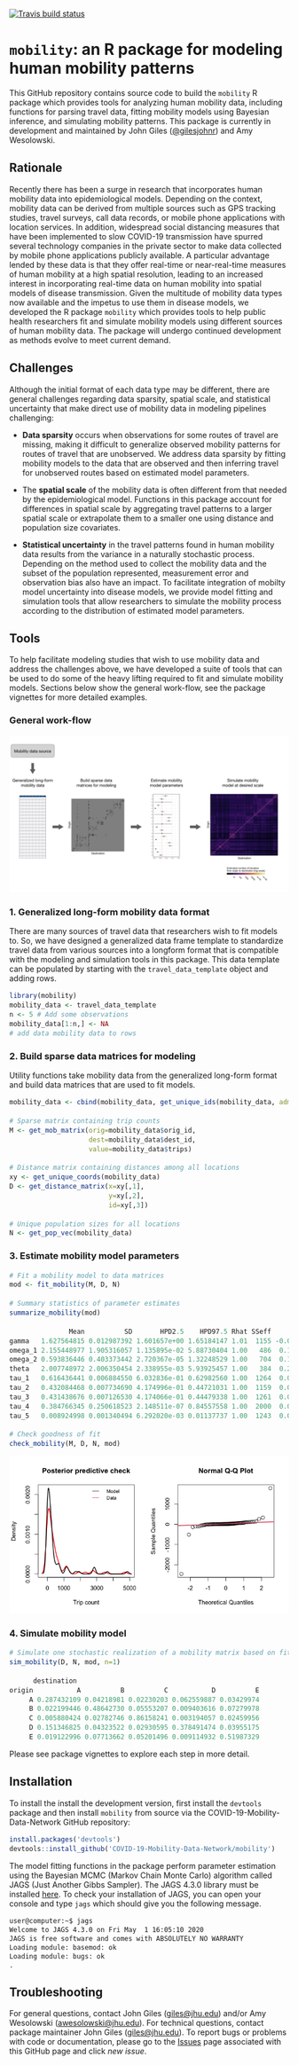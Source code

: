 <!-- badges: start -->
[![Travis build status](https://travis-ci.com/COVID-19-Mobility-Data-Network/mobility.svg?branch=master)](https://travis-ci.com/COVID-19-Mobility-Data-Network/mobility)
<!-- badges: end -->

# `mobility`: an R package for modeling human mobility patterns

This GitHub repository contains source code to build the `mobility` R package which provides tools for analyzing human mobility data, including functions for parsing travel data, fitting mobility models using Bayesian inference, and simulating mobility patterns. This package is currently in development and maintained by John Giles ([@gilesjohnr](https://github.com/gilesjohnr)) and Amy Wesolowski.

## Rationale
Recently there has been a surge in research that incorporates human mobility data into epidemiological models. Depending on the context, mobility data can be derived from multiple sources such as GPS tracking studies, travel surveys, call data records, or mobile phone applications with location services. In addition, widespread social distancing measures that have been implemented to slow COVID-19 transmission have spurred several technology companies in the private sector to make data collected by mobile phone applications publicly available. A particular advantage lended by these data is that they offer real-time or near-real-time measures of human mobility at a high spatial resolution, leading to an increased interest in incorporating real-time data on human mobility into spatial models of disease transmission. Given the multitude of mobility data types now available and the impetus to use them in disease models, we developed the R package `mobility` which provides tools to help public health researchers fit and simulate mobility models using different sources of human mobility data. The package will undergo continued development as methods evolve to meet current demand.

## Challenges
Although the initial format of each data type may be different, there are general challenges regarding data sparsity, spatial scale, and statistical uncertainty that make direct use of mobility data in modeling pipelines challenging:

  * **Data sparsity** occurs when observations for some routes of travel are missing, making it difficult to generalize observed mobility patterns for routes of travel that are unobserved. We address data sparsity by fitting mobility models to the data that are observed and then inferring travel for unobserved routes based on estimated model parameters. 

  * The **spatial scale** of the mobility data is often different from that needed by the epidemiological model. Functions in this package account for differences in spatial scale by aggregating travel patterns to a larger spatial scale or extrapolate them to a smaller one using distance and population size covariates.
  
  * **Statistical uncertainty** in the travel patterns found in human mobility data results from the variance in a naturally stochastic process. Depending on the method used to collect the mobility data and the subset of the population represented, measurement error and observation bias also have an impact. To facilitate integration of mobilty model uncertainty into disease models, we provide model fitting and simulation tools that allow researchers to simulate the mobility process according to the distribution of estimated model parameters.
  
## Tools
To help facilitate modeling studies that wish to use mobility data and address the challenges above, we have developed a suite of tools that can be used to do some of the heavy lifting required to fit and simulate mobility models. Sections below show the general work-flow, see the package vignettes for more detailed examples.

### General work-flow
<img src='images/workflow/workflow.001.png'>

### 1. Generalized long-form mobility data format
There are many sources of travel data that researchers wish to fit models to. So, we have designed a generalized data frame template to standardize travel data from various sources into a longform format that is compatible with the modeling and simulation tools in this package. This data template can be populated by starting with the `travel_data_template` object and adding rows.
```r
library(mobility)
mobility_data <- travel_data_template
n <- 5 # Add some observations
mobility_data[1:n,] <- NA
# add data mobility data to rows
```

### 2. Build sparse data matrices for modeling
Utility functions take mobility data from the generalized long-form format and build data matrices that are used to fit models.
```r
mobility_data <- cbind(mobility_data, get_unique_ids(mobility_data, adm_start=2))

# Sparse matrix containing trip counts
M <- get_mob_matrix(orig=mobility_data$orig_id,
                    dest=mobility_data$dest_id,
                    value=mobility_data$trips)

# Distance matrix containing distances among all locations
xy <- get_unique_coords(mobility_data)
D <- get_distance_matrix(x=xy[,1],
                         y=xy[,2],
                         id=xy[,3])
                         
# Unique population sizes for all locations
N <- get_pop_vec(mobility_data)
```

### 3. Estimate mobility model parameters
```r
# Fit a mobility model to data matrices
mod <- fit_mobility(M, D, N)

# Summary statistics of parameter estimates
summarize_mobility(mod)

               Mean          SD       HPD2.5    HPD97.5 Rhat SSeff          AC5
gamma   1.627564815 0.012987392 1.601657e+00 1.65184147 1.01  1155 -0.007112479
omega_1 2.155448977 1.905316057 1.135895e-02 5.88730404 1.00   486  0.154469676
omega_2 0.593836446 0.403373442 2.720367e-05 1.32248529 1.00   704  0.104623413
theta   2.007748972 2.006350454 2.338955e-03 5.93925457 1.00   384  0.207985294
tau_1   0.616436441 0.006884550 6.032836e-01 0.62982560 1.00  1264  0.016804072
tau_2   0.432084468 0.007734690 4.174996e-01 0.44721031 1.00  1159  0.022767959
tau_3   0.431438676 0.007126530 4.174066e-01 0.44479338 1.00  1261  0.022528656
tau_4   0.384766345 0.250618523 2.148511e-07 0.84557558 1.00  2000  0.001937946
tau_5   0.008924998 0.001340494 6.292020e-03 0.01137737 1.00  1243  0.010289810

# Check goodness of fit
check_mobility(M, D, N, mod)
```
<img src='images/model_check.png' width=700>

### 4. Simulate mobility model
```r
# Simulate one stochastic realization of a mobility matrix based on fitted mobility model parameters
sim_mobility(D, N, mod, n=1)
             
      destination
origin           A          B          C           D          E
     A 0.287432109 0.04218981 0.02230203 0.062559887 0.03429974
     B 0.022199446 0.48642730 0.05553207 0.009403616 0.07279978
     C 0.005880424 0.02782746 0.86158241 0.003194057 0.02459956
     D 0.151346825 0.04323522 0.02930595 0.378491474 0.03955175
     E 0.019122996 0.07713662 0.05201496 0.009114932 0.51987329
```

Please see package vignettes to explore each step in more detail.

## Installation
To install the install the development version, first install the `devtools` package and then install `mobility` from source via the COVID-19-Mobility-Data-Network GitHub repository:
```r
install.packages('devtools')
devtools::install_github('COVID-19-Mobility-Data-Network/mobility')
```

The model fitting functions in the package perform parameter estimation using the Bayesian MCMC (Markov Chain Monte Carlo) algorithm called JAGS (Just Another Gibbs Sampler). The JAGS 4.3.0 library must be installed [here](http://mcmc-jags.sourceforge.net/). To check your installation of JAGS, you can open your console and type `jags` which should give you the following message.
```console
user@computer:~$ jags
Welcome to JAGS 4.3.0 on Fri May  1 16:05:10 2020
JAGS is free software and comes with ABSOLUTELY NO WARRANTY
Loading module: basemod: ok
Loading module: bugs: ok
. 
```



## Troubleshooting
For general questions, contact John Giles (giles@jhu.edu) and/or Amy Wesolowski (awesolowski@jhu.edu). For technical questions, contact package maintainer John Giles (giles@jhu.edu). To report bugs or problems with code or documentation, please go to the [Issues](https://github.com/COVID-19-Mobility-Data-Network/mobility/issues) page associated with this GitHub page and click *new issue*.

